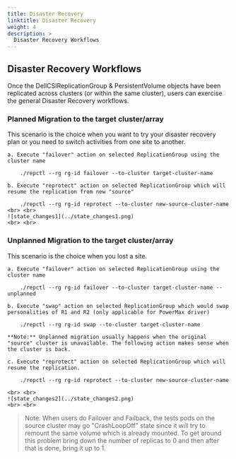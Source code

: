 ```yaml
---
title: Disaster Recovery
linktitle: Disaster Recovery
weight: 4
description: >
  Disaster Recovery Workflows
---
```


## Disaster Recovery Workflows

Once the DellCSIReplicationGroup & PersistentVolume objects have been replicated across clusters (or within the same cluster), users can exercise the general Disaster Recovery workflows.

### Planned Migration to the target cluster/array
This scenario is the choice when you want to try your disaster recovery plan or you need to switch activities from one site to another.

    a. Execute "failover" action on selected ReplicationGroup using the cluster name
    
        ./repctl --rg rg-id failover --to-cluster target-cluster-name
        
    b. Execute "reprotect" action on selected ReplicationGroup which will resume the replication from new "source"
    
        ./repctl --rg rg-id reprotect --to-cluster new-source-cluster-name
    <br> <br>
    ![state_changes1](../state_changes1.png)
    <br> <br>

### Unplanned Migration to the target cluster/array
This scenario is the choice when you lost a site.

    a. Execute "failover" action on selected ReplicationGroup using the cluster name 
    
        ./repctl --rg rg-id failover --to-cluster target-cluster-name --unplanned
    
    b. Execute "swap" action on selected ReplicationGroup which would swap personalities of R1 and R2 (only applicable for PowerMax driver)
    
        ./repctl --rg rg-id swap --to-cluster target-cluster-name

    **Note:** Unplanned migration usually happens when the original "source" cluster is unavailable. The following action makes sense when the cluster is back.

    c. Execute "reprotect" action on selected ReplicationGroup which will resume the replication.
    
        ./repctl --rg rg-id reprotect --to-cluster new-source-cluster-name
        
    <br> <br>
    ![state_changes2](../state_changes2.png) 
    <br> <br>
      

>Note: When users do Failover and Failback, the tests pods on the source cluster may go "CrashLoopOff" state since it will try to remount the same volume which is already mounted. To get around this problem bring down the number of replicas to 0 and then after that is done, bring it up to 1.


